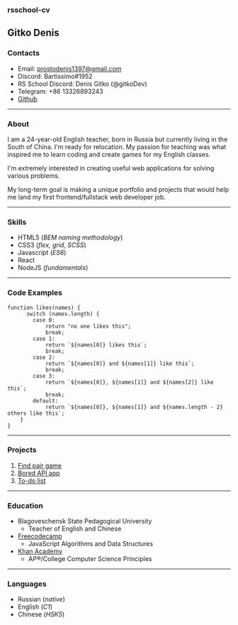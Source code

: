 ### rsschool-cv

## Gitko Denis

### Contacts

-   Email: prostodenis1397@gmail.com
-   Discord: Bartissimo#1952
-   RS School Discord: Denis Gitko (@gitkoDev)
-   Telegram: +86 13326893243
-   [Github](https://github.com/gitkoDev)

---

### About

I am a 24-year-old English teacher, born in Russia but currently living in the South of China. I'm ready for relocation. My passion for teaching was what inspired me to learn coding and create games for my English classes.

I'm extremely interested in creating useful web applications for solving various problems.

My long-term goal is making a unique portfolio and projects that would help me land my first frontend/fullstack web developer job.

---

### Skills

-   HTML5 (_BEM naming methodology_)
-   CSS3 (_flex, grid, SCSS_)
-   Javascript (_ES6_)
-   React
-   NodeJS (_fundamentals_)

---

### Code Examples

```
function likes(names) {
      switch (names.length) {
        case 0:
            return "no one likes this";
            break;
        case 1:
            return `${names[0]} likes this`;
            break;
        case 2:
            return `${names[0]} and ${names[1]} like this`;
            break;
        case 3:
            return `${names[0]}, ${names[1]} and ${names[2]} like this`;
            break;
        default:
            return `${names[0]}, ${names[1]} and ${names.length - 2} others like this`;
    }
}
```

---

### Projects

1. [Find pair game](https://github.com/gitkoDev/find-pair-js)
2. [Bored API app](https://github.com/gitkoDev/bored-api-js)
3. [To-do list](https://github.com/gitkoDev/todo-list-js)

---

### Education

-   Blagoveschensk State Pedagogical University
    -   Teacher of English and Chinese
-   [Freecodecamp](https://www.freecodecamp.org/)
    -   JavaScript Algorithms and Data Structures
-   [Khan Academy](https://www.khanacademy.org/)
    -   AP®︎/College Computer Science Principles

---

### Languages

-   Russian (_native_)
-   English (_C1_)
-   Chinese (_HSK5_)
